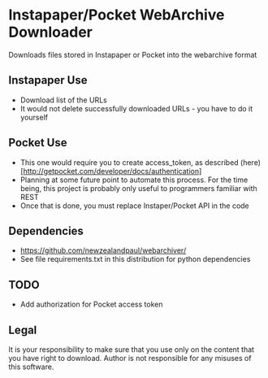# Instapaper/Pocket WebArchive Downloader

Downloads files stored in Instapaper or Pocket into the webarchive format

## Instapaper Use

- Download list of the URLs
- It would not delete successfully downloaded URLs - you have to do it yourself

## Pocket Use

- This one would require you to create access_token, as described (here)[http://getpocket.com/developer/docs/authentication]
- Planning at some future point to automate this process. For the time being, this project is probably only useful to programmers familiar with REST
- Once that is done, you must replace Instaper/Pocket API in the code

## Dependencies

- https://github.com/newzealandpaul/webarchiver/
- See file requirements.txt in this distribution for python dependencies

## TODO

- Add authorization for Pocket access token

## Legal

It is your responsibility to make sure that you use only on the content that you have right to download. Author is not responsible for any misuses
of this software.
